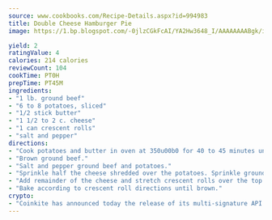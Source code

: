 ```yaml
---
source: www.cookbooks.com/Recipe-Details.aspx?id=994983
title: Double Cheese Hamburger Pie
image: https://1.bp.blogspot.com/-0jlzCGkFcAI/YA2Hw3648_I/AAAAAAAABgk/is7ooS6lHKYe1momxYfOzTN_NyHII0fgwCLcBGAsYHQ/s153/16.png

yield: 2
ratingValue: 4
calories: 214 calories
reviewCount: 104
cookTime: PT0H
prepTime: PT45M
ingredients:
- "1 lb. ground beef"
- "6 to 8 potatoes, sliced"
- "1/2 stick butter"
- "1 1/2 to 2 c. cheese"
- "1 can crescent rolls"
- "salt and pepper"
directions:
- "Cook potatoes and butter in oven at 350u00b0 for 40 to 45 minutes until brown."
- "Brown ground beef."
- "Salt and pepper ground beef and potatoes."
- "Sprinkle half the cheese shredded over the potatoes. Sprinkle ground beef over cheese."
- "Add remainder of the cheese and stretch crescent rolls over the top."
- "Bake according to crescent roll directions until brown."
crypto:
- "Coinkite has announced today the release of its multi-signature API and Co-sign Pages, giving users the first Bitcoin platform of its kind to support M-of-15 signatures."
---
```

